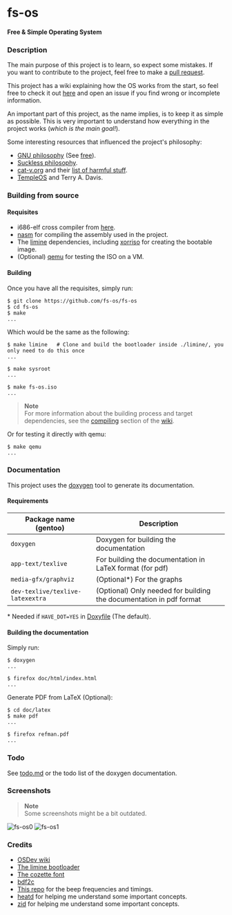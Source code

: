 # fs-os
**Free &amp; Simple Operating System**

### Description
The main purpose of this project is to learn, so expect some mistakes. If you want to
contribute to the project, feel free to make a [pull request](https://github.com/fs-os/fs-os/pulls).

This project has a wiki explaining how the OS works from the start, so feel free to
check it out [here](https://github.com/fs-os/fs-os/wiki) and open an issue if you
find wrong or incomplete information.

An important part of this project, as the name implies, is to keep it as simple as
possible. This is very important to understand how everything in the project works
(*which is the main goal!*).

Some interesting resources that influenced the project's philosophy:
- [GNU philosophy](https://www.gnu.org/philosophy) (See [free](https://www.gnu.org/philosophy/free-sw.html)).
- [Suckless philosophy](https://suckless.org/philosophy).
- [cat-v.org](http://cat-v.org) and their [list of harmful stuff](http://harmful.cat-v.org).
- [TempleOS](https://templeos.org/) and Terry A. Davis.

### Building from source
#### Requisites
- i686-elf cross compiler from [here](https://github.com/fs-os/cross-compiler).
- [nasm](https://nasm.us) for compiling the assembly used in the project.
- The [limine](https://github.com/limine-bootloader/limine) dependencies, including
  [xorriso](https://www.gnu.org/software/xorriso) for creating the bootable image.
- (Optional) [qemu](https://www.qemu.org) for testing the ISO on a VM.

#### Building
Once you have all the requisites, simply run:
```console
$ git clone https://github.com/fs-os/fs-os
$ cd fs-os
$ make
...
```

Which would be the same as the following:
```console
$ make limine   # Clone and build the bootloader inside ./limine/, you only need to do this once
...

$ make sysroot
...

$ make fs-os.iso
...
```

> **Note**  
> For more information about the building process and target dependencies, see the
> [compiling](https://github.com/fs-os/fs-os/wiki/Compiling#makefile-structure)
> section of the [wiki](https://github.com/fs-os/fs-os/wiki).

Or for testing it directly with qemu:
```console
$ make qemu
...
```

### Documentation
This project uses the [doxygen](https://github.com/doxygen/doxygen) tool to
generate its documentation.

#### Requirements
Package name (gentoo)            | Description
---------------------------------|----------------------------------------------
`doxygen`                        | Doxygen for building the documentation
`app-text/texlive`               | For building the documentation in LaTeX format (for pdf)
`media-gfx/graphviz`             | (Optional\*) For the graphs
`dev-texlive/texlive-latexextra` | (Optional) Only needed for building the documentation in pdf format

\* Needed if `HAVE_DOT=YES` in [Doxyfile](Doxyfile) (The default).

#### Building the documentation
Simply run:
```console
$ doxygen
...

$ firefox doc/html/index.html
...
```

Generate PDF from LaTeX (Optional):
```console
$ cd doc/latex
$ make pdf
...

$ firefox refman.pdf
...
```

### Todo
See [todo.md](TODO.md) or the todo list of the doxygen documentation.

### Screenshots
> **Note**  
> Some screenshots might be a bit outdated.

![fs-os0](https://user-images.githubusercontent.com/29655971/225747442-1821fdeb-4eba-44b9-98aa-35c65b797e64.png)
![fs-os1](https://user-images.githubusercontent.com/29655971/225747462-00290292-4d12-4f64-97ff-9c6f04e5713c.png)

### Credits
- [OSDev wiki](https://wiki.osdev.org)
- [The limine bootloader](https://github.com/limine-bootloader/limine)
- [The cozette font](https://github.com/slavfox/Cozette)
- [bdf2c](https://github.com/pixelmatix/bdf2c)
- [This repo](https://github.com/ShaneMcC/beeps) for the beep frequencies and
  timings.
- [heatd](https://github.com/heatd) for helping me understand some important concepts.
- [zid](https://github.com/zid) for helping me understand some important concepts.

